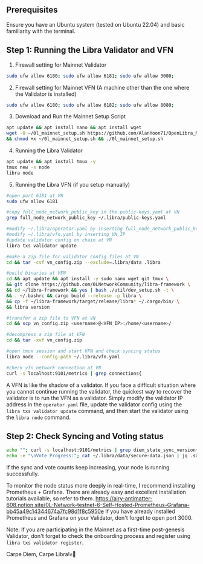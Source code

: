 ## Prerequisites

Ensure you have an Ubuntu system (tested on Ubuntu 22.04) and basic familiarity with the terminal.

## Step 1: Running the Libra Validator and VFN

1. Firewall setting for Mainnet Validator

```bash
sudo ufw allow 6180; sudo ufw allow 6181; sudo ufw allow 3000; 
```

2. Firewall setting for Mainnet VFN (A machine other than the one where the Validator is installed)

```bash
sudo ufw allow 6180; sudo ufw allow 6182; sudo ufw allow 8080; 
```
	
3. Download and Run the Mainnet Setup Script

```bash
apt update && apt install nano && apt install wget
wget -O ~/0l_mainnet_setup.sh https://github.com/AlanYoon71/OpenLibra_Mainnet/raw/main/0l_mainnet_setup.sh \
&& chmod +x ~/0l_mainnet_setup.sh && ./0l_mainnet_setup.sh
```

4. Running the Libra Validator

```bash
apt update && apt install tmux -y
tmux new -s node
libra node
```

5. Running the Libra VFN (if you setup manually)

```bash
#open port 6181 at VN
sudo ufw allow 6181

#copy full_node_network_public_key in the public-keys.yaml at VN
grep full_node_network_public_key ~/.libra/public-keys.yaml

#modify ~/.libra/operator.yaml by inserting full_node_network_public_key and port 6182 at VN
#modify ~/.libra/vfn.yaml by inserting VN_IP
#update validator config on chain at VN
libra txs validator update

#make a zip file for validator config files at VN
cd && tar -cvf vn_config.zip --exclude=.libra/data .libra

#build binaries at VFN
cd && apt update && apt install -y sudo nano wget git tmux \
&& git clone https://github.com/0LNetworkCommunity/libra-framework \
&& cd ~/libra-framework && yes | bash ./util/dev_setup.sh -t \
&& . ~/.bashrc && cargo build --release -p libra \
&& cp -f ~/libra-framework/target/release/libra* ~/.cargo/bin/ \
&& libra version

#transfer a zip file to VFN at VN
cd && scp vn_config.zip <username>@<VFN_IP>:/home/<username>/

#decompress a zip file at VFN
cd && tar -xvf vn_config.zip

#open tmux session and start VFN and check syncing status
libra node --config-path ~/.libra/vfn.yaml

#check vfn network connection at VN
curl -s localhost:9101/metrics | grep connections{
```

A VFN is like the shadow of a validator. If you face a difficult situation where you cannot continue running the validator, the quickest way to recover the validator is to run the VFN as a validator. Simply modify the validator IP address in the `operator.yaml` file, update the validator config using the `libra txs validator update` command, and then start the validator using the `libra node` command.

## Step 2: Check Syncing and Voting status

```bash
echo ""; curl -s localhost:9101/metrics | grep diem_state_sync_version{; \
echo -e "\nVote Progress:"; cat ~/.libra/data/secure-data.json | jq .safety_data.value.last_voted_round
```

If the sync and vote counts keep increasing, your node is running successfully.

To monitor the node status more deeply in real-time, I recommend installing Prometheus + Grafana.
There are already easy and excellent installation tutorials available, so refer to them.
https://airy-antimatter-608.notion.site/0L-Network-testnet-6-Self-Hosted-Prometheus-Grafana-bb45a49c14344674a7fc98d1f8c5950e
If you have already installed Prometheus and Grafana on your Validator, don't forget to open port 3000.
   
Note: 
If you are participating in the Mainnet as a first-time post-genesis Validator, 
don't forget to check the onboarding process and register using `libra txs validator register`.

Carpe Diem, Carpe Libra!✊🔆
